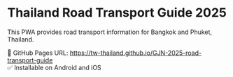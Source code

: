 # Thailand Road Transport Guide 2025

This PWA provides road transport information for Bangkok and Phuket, Thailand.

📍 GitHub Pages URL: https://tw-thailand.github.io/GJN-2025-road-transport-guide  
✅ Installable on Android and iOS
